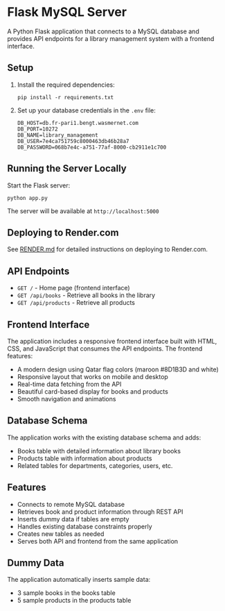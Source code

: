 # Flask MySQL Server

A Python Flask application that connects to a MySQL database and provides API endpoints for a library management system with a frontend interface.

## Setup

1. Install the required dependencies:
   ```
   pip install -r requirements.txt
   ```

2. Set up your database credentials in the `.env` file:
   ```
   DB_HOST=db.fr-pari1.bengt.wasmernet.com
   DB_PORT=10272
   DB_NAME=library_management
   DB_USER=7e4ca751759c8000463db46b28a7
   DB_PASSWORD=068b7e4c-a751-77af-8000-cb2911e1c700
   ```

## Running the Server Locally

Start the Flask server:
```
python app.py
```

The server will be available at `http://localhost:5000`

## Deploying to Render.com

See [RENDER.md](RENDER.md) for detailed instructions on deploying to Render.com.

## API Endpoints

- `GET /` - Home page (frontend interface)
- `GET /api/books` - Retrieve all books in the library
- `GET /api/products` - Retrieve all products

## Frontend Interface

The application includes a responsive frontend interface built with HTML, CSS, and JavaScript that consumes the API endpoints. The frontend features:

- A modern design using Qatar flag colors (maroon #8D1B3D and white)
- Responsive layout that works on mobile and desktop
- Real-time data fetching from the API
- Beautiful card-based display for books and products
- Smooth navigation and animations

## Database Schema

The application works with the existing database schema and adds:
- Books table with detailed information about library books
- Products table with information about products
- Related tables for departments, categories, users, etc.

## Features

- Connects to remote MySQL database
- Retrieves book and product information through REST API
- Inserts dummy data if tables are empty
- Handles existing database constraints properly
- Creates new tables as needed
- Serves both API and frontend from the same application

## Dummy Data

The application automatically inserts sample data:
- 3 sample books in the books table
- 5 sample products in the products table